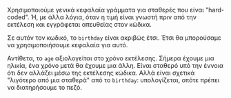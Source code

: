 Χρησιμοποιούμε γενικά κεφαλαία γράμματα για σταθερές που είναι "hard-coded". Ή, με άλλα λόγια, όταν η τιμή είναι γνωστή πριν από την εκτέλεση και εγγράφεται απευθείας στον κώδικα.

Σε αυτόν τον κωδικό, το `birthday` είναι ακριβώς έτσι. Έτσι θα μπορούσαμε να χρησιμοποιήσουμε κεφαλαία για αυτό.

Αντίθετα, το `age` αξιολογείται στο χρόνο εκτέλεσης. Σήμερα έχουμε μια ηλικία, ένα χρόνο μετά θα έχουμε μια άλλη. Είναι σταθερό υπό την έννοια ότι δεν αλλάζει μέσω της εκτέλεσης κώδικα. Αλλά είναι σχετικά "λιγότερο από μια σταθερά" από το `birthday`: υπολογίζεται, οπότε πρέπει να διατηρήσουμε το πεζό.
